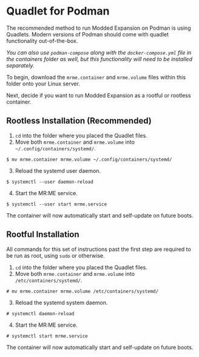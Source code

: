 # Quadlet for Podman
The recommended method to run Modded Expansion on Podman is using Quadlets. Modern versions of Podman should come with quadlet functionality out-of-the-box.

*You can also use `podman-compose` along with the `docker-compose.yml` file in the containers folder as well, but this functionality will need to be installed separately.*

To begin, download the `mrme.container` and `mrme.volume` files within this folder onto your Linux server.

Next, decide if you want to run Modded Expansion as a rootful or rootless container.

## Rootless Installation (Recommended)
1. `cd` into the folder where you placed the Quadlet files.
2. Move both `mrme.container` and `mrme.volume` into `~/.config/containers/systemd/`.
```
$ mv mrme.container mrme.volume ~/.config/containers/systemd/
```
3. Reload the systemd user daemon.
```
$ systemctl --user daemon-reload
```
4. Start the MR:ME service.
```
$ systemctl --user start mrme.service
```

The container will now automatically start and self-update on future boots.

## Rootful Installation
All commands for this set of instructions past the first step are required to be run as root, using `sudo` or otherwise.
1. `cd` into the folder where you placed the Quadlet files.
2. Move both `mrme.container` and `mrme.volume` into `/etc/containers/systemd/`.
```
# mv mrme.container mrme.volume /etc/containers/systemd/
```
3. Reload the systemd system daemon.
```
# systemctl daemon-reload
```
4. Start the MR:ME service.
```
# systemctl start mrme.service
```

The container will now automatically start and self-update on future boots.
